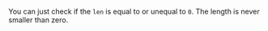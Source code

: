 You can just check if the `len` is equal to or unequal to `0`. The length is never smaller than zero.